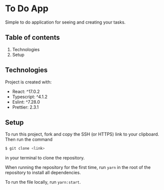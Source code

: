 # To Do App
Simple to do application for seeing and creating your tasks.

## Table of contents
1. Technologies
2. Setup

## Technologies
Project is created with:
- React: ^17.0.2
- Typescript: ^4.1.2
- Eslint: ^7.28.0
- Prettier: 2.3.1

## Setup
To run this project, fork and copy the SSH (or HTTPS) link to your clipboard. Then run the command

```bash
$ git clone <link>
```

in your terminal to clone the repository.

When running the repository for the first time, run `yarn` in the root of the repository to install all dependencies.

To run the file locally, run `yarn:start`.
